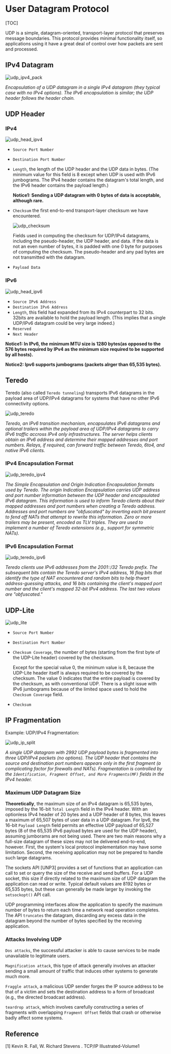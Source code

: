 # User Datagram Protocol

[TOC]



UDP is a simple, datagram-oriented, transport-layer protocol that preserves message boundaries. This protocol provides minimal functionality itself, so applications using it have a great deal of control over how packets are sent and processed.

## IPv4 Datagram

![udp_ipv4_pack](res/udp_ipv4_pack.png)

*Encapsulation of a UDP datagram in a single IPv4 datagram (they typical case with no IPv4 options). The IPv6 encapsulation is similar; the UDP header follows the header chain.*



## UDP Header

### IPv4

![udp_head_ipv4](res/udp_head_ipv4.png)

- `Source Port Number`

- `Destination Port Number`

- `Length`, the length of the UDP header and the UDP data in bytes. (The minimum value for this field is 8 except when UDP is used with IPv6 jumbograms. The IPv4 header contains the datagram's total length, and the IPv6 header contains the payload length.)

  **Notice1: Sending a UDP datagram with 0 bytes of data is acceptable, although rare.**

- `Checksum` the first end-to-end transport-layer checksum we have encountered.

  ![udp_checksum](res/udp_checksum.png)

  Fields used in computing the checksum for UDP/IPv4 datagrams, including the pseudo-header, the UDP header, and data. If the data is not an even number of bytes, it is padded with one 0 byte for purposes of computing the checksum. The pseudo-header and any pad bytes are not transmitted with the datagram.

- `Payload Data`

### IPv6

![udp_head_ipv6](res/udp_head_ipv6.png)

- `Source IPv6 Address`
- `Destination IPv6 Address`
- `Length`, this field had expanded from its IPv4 counterpart to 32 bits. 32bits are available to hold the payload length. (This implies that a single UDP/IPv6 datagram could be very large indeed.)
- `Reserved`
- `Next Header`

**Notice1: In IPv6, the minimum MTU size is 1280 bytes(as opposed to the 576 bytes required by IPv4 as the minimum size required to be supported by all hosts).**

**Notice2: Ipv6 supports jumbograms (packets alrger than 65,535 bytes).**



## Teredo

Teredo (also called `Teredo tunneling`) transports IPv6 datagrams in the payload area of UDP/IPv4 datagrams for systems that have no other IPv6 connectivity options.

![udp_teredo](res/udp_teredo.png)

*Teredo, an IPv6 transition mechanism, encapsulates IPv6 datagrams and optional trailers within the payload area of UDP/IPv4 datagrams to carry IPv6 traffic accross IPv4 only infrastructures. The server helps clients obtain an IPv6 address and determine their mapped addresses and port numbers. Relays, if required, can forward traffic between Teredo, 6to4, and native IPv6 clients.*

### IPv4 Encapsulation Format

![udp_teredo_ipv4](res/udp_teredo_ipv4.png)

*The Simple Encapsulation and Origin Indication Encapsulation formats used by Teredo. The origin Indication Encapsulation carries UDP address and port number information between the UDP header and encapsulated IPv6 datagram. This information is used to inform Teredo clients about their mapped addresses and port numbers when creating a Teredo address. Addresses and port numbers are "obfuscated" by inverting each bit present to fend off NATs that attempt to rewrite this information. Zero or more trailers may be present, encoded as TLV triples. They are used to implement a number of Teredo extensions (e.g., support for symmetric NATs).*

### IPv6 Encapsulation Format

![udp_teredo_ipv6](res/udp_teredo_ipv6.png)

*Teredo clients use IPv6 addresses from the 2001::/32 Teredo prefix. The subsequent bits contain the Teredo server's IPv4 address, 16 flag bits that identify the type of NAT encountered and random bits to help thwart address-guessing attacks, and 16 bits containing the client's mapped port number and the client's mapped 32-bit IPv4 address. The last two values are "obfuscated."*



## UDP-Lite

![udp_lite](res/udp_lite.png)

- `Source Port Number`

- `Destination Port Number`

- `Checksum Coverage`, the number of bytes (starting from the first byte of the UDP-Lite header) covered by the checksum.

  Except for the special value 0, the minimum value is 8, because the UDP-Lite header itself is always required to be covered by the checksum. The value 0 indicates that the entire payload is covered by the checksum, as with conventional UDP. There is a slight issue with IPv6 jumbograms because of the limited space used to hold the `Checksum Coverage` field.

- `Checksum`



## IP Fragmentation

Example: UDP/IPv4 Fragmentation:

![udp_ip_split](res/udp_ip_split.png)

*A single UDP datagram with 2992 UDP payload bytes is fragmented into three UDP/IPv4 packets (no options). The UDP header that contains the source and destination port numbers appears only in the first fragment (a complicating factor for firewalls and NATs). Fragmentation is controlled by the `Identification, Fragment Offset, and More Fragments(MF)` fields in the IPv4 header.*

### Maximum UDP Datagram Size

**Theoretically**, the maximum size of an IPv4 datagram is 65,535 bytes, imposed by the 16-bit `Total Length` field in the IPv4 header. With an optionless IPv4 header of 20 bytes and a UDP header of 8 bytes, this leaves a maximum of 65,507 bytes of user data in a UDP datagram. For Ipv6, the 16-bit `Payload Length` field permits an effective UDP payload of 65,527 bytes (8 of the 65,535 IPv6 payload bytes are used for the UDP header), assuming jumborams are not being used. There are two main reasons why a full-size datagram of these sizes may not be delivered end-to-end, however. First, the system's local protocol implementation may have some limitation. Second, the receiving application may not be prepared to handle such large datagrams.

The sockets API [UNP3] provides a set of functions that an application can call to set or query the size of the receive and send buffers. For a UDP socket, this size if directly related to the maximum size of UDP datagram the application can read or write. Typical default values are 8192 bytes or 65,535 bytes, but these can generally be made larger by invoking the `setsockopt()` API call.

UDP programming interfaces allow the application to specify the maximum number of bytes to return each time a network read operation completes. The API `truncates` the datagram, discarding any excess data in the datagram beyond the number of bytes specified by the receiving application.

### Attacks Involving UDP

`Dos attacks`, the successful attacker is able to cause services to be made unavailable to legitimate users.

`Magnification attack`, this type of attack generally involves an attacker sending a small amount of traffic that induces other systems to generate much more.

`Fraggle attack`, a malicious UDP sender forges the IP source address to be that of a victim and sets the destination address to a form of broadcast (e.g., the directed broadcast address).

`teardrop attack`, which involves carefully constructing a series of fragments with overlapping `Fragment Offset` fields that crash or otherwise badly affect some systems.



## Reference

[1] Kevin R. Fall, W. Richard Stevens . TCP/IP Illustrated-Volume1
